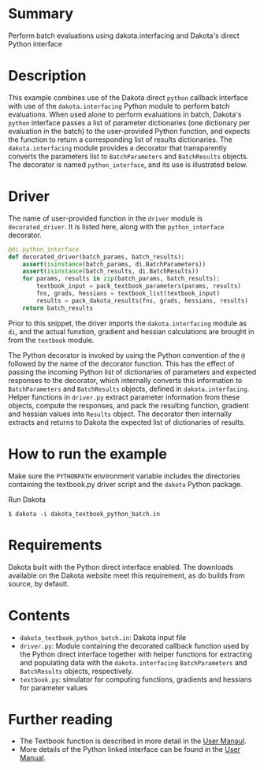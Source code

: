 # Summary

Perform batch evaluations using dakota.interfacing and Dakota's direct Python interface

# Description

This example combines use of the Dakota direct `python` callback interface
with use of the `dakota.interfacing` Python module to perform batch evaluations.
When used alone to perform evaluations in batch, Dakota's `python` interface passes 
a list of parameter dictionaries (one dictionary per evaluation in the batch)
to the user-provided Python function, and expects the function to return a corresponding
list of results dictionaries. The `dakota.interfacing` module provides a decorator
that transparently converts the parameters list to `BatchParameters` and `BatchResults`
objects. The decorator is named `python_interface`, and its use is illustrated below.

# Driver

The name of user-provided function in the `driver` module is `decorated_driver`. It
is listed here, along with the `python_interface` decorator.

```python
@di.python_interface
def decorated_driver(batch_params, batch_results):
    assert(isinstance(batch_params, di.BatchParameters))
    assert(isinstance(batch_results, di.BatchResults))
    for params, results in zip(batch_params, batch_results):
        textbook_input = pack_textbook_parameters(params, results)
        fns, grads, hessians = textbook_list(textbook_input)
        results = pack_dakota_results(fns, grads, hessians, results)
    return batch_results
```

Prior to this snippet, the driver imports the `dakota.interfacing` module
as `di`, and the actual funxtion, gradient and hessian calculations are
brought in from the `textbook` module.

The Python decorator is invoked by using the Python convention of the
`@` followed by the name of the decorator function.  This has the effect
of passing the incoming Python list of dictionaries of parameters and expected 
responses to the decorator, which internally converts this information to `BatchParameters`
and `BatchResults` objects, defined in `dakota.interfacing`.  Helper
functions in `driver.py` extract parameter information from these objects, 
compute the responses, and pack the resulting function, gradient and hessian values
into `Results` object.  The decorator then internally
extracts and returns to Dakota the expected list of dictionaries of results.

# How to run the example
 
 Make sure the `PYTHONPATH` environment variable includes the directories
 containing the textbook.py driver script and the `dakota` Python package.

Run Dakota

    $ dakota -i dakota_textbook_python_batch.in
 
# Requirements

Dakota built with the Python direct interface enabled. The downloads available on the Dakota website meet this
requirement, as do builds from source, by default.

# Contents

* `dakota_textbook_python_batch.in`: Dakota input file
* `driver.py`: Module containing the decorated callback function used by
   the Python direct interface together with helper functions for extracting
   and populating data with the `dakota.interfacing` `BatchParameters` and
  `BatchResults` objects, respectively.
* `textbook.py`: simulator for computing functions, gradients and hessians for
   parameter values

# Further reading

* The Textbook function is described in more detail in the 
  [User Manaul](https://snl-dakota.github.io/docs/latest_release/users/usingdakota/examples/additionalexamples.html#textbook).
* More details of the Python linked interface can be found in the 
  [User Manual](https://snl-dakota.github.io/docs/latest_release/users/usingdakota/advanced/advancedsimulationcodeinterfaces.html#python).

